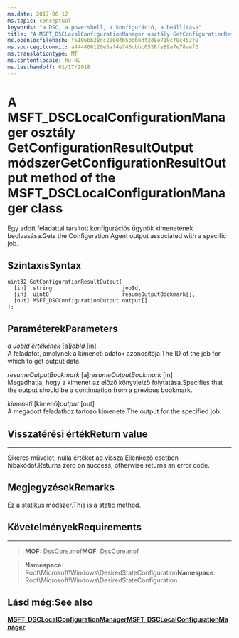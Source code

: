 ```yaml
---
ms.date: 2017-06-12
ms.topic: conceptual
keywords: "a DSC, a powershell, a konfiguráció, a beállítása"
title: "A MSFT_DSCLocalConfigurationManager osztály GetConfigurationResultOutput módszer"
ms.openlocfilehash: f6106bb28dc20004b5bbb6df2d8e719cf0c453f0
ms.sourcegitcommit: a444406120e5af4e746cbbc0558fe89a7e78aef6
ms.translationtype: MT
ms.contentlocale: hu-HU
ms.lasthandoff: 01/17/2018
---
```

# <a name="getconfigurationresultoutput-method-of-the-msftdsclocalconfigurationmanager-class"></a><span data-ttu-id="ef6b3-103">A MSFT_DSCLocalConfigurationManager osztály GetConfigurationResultOutput módszer</span><span class="sxs-lookup"><span data-stu-id="ef6b3-103">GetConfigurationResultOutput method of the MSFT_DSCLocalConfigurationManager class</span></span>

<span data-ttu-id="ef6b3-104">Egy adott feladattal társított konfigurációs ügynök kimenetének beolvasása.</span><span class="sxs-lookup"><span data-stu-id="ef6b3-104">Gets the Configuration Agent output associated with a specific job.</span></span>

<a name="syntax"></a><span data-ttu-id="ef6b3-105">Szintaxis</span><span class="sxs-lookup"><span data-stu-id="ef6b3-105">Syntax</span></span>
------

```mof
uint32 GetConfigurationResultOutput(
  [in]  string                      jobId,
  [in]  uint8                       resumeOutputBookmark[],
  [out] MSFT_DSCConfigurationOutput output[]
);
```

<a name="parameters"></a><span data-ttu-id="ef6b3-106">Paraméterek</span><span class="sxs-lookup"><span data-stu-id="ef6b3-106">Parameters</span></span>
----------

<span data-ttu-id="ef6b3-107">*a JobId értékének* \[a\]</span><span class="sxs-lookup"><span data-stu-id="ef6b3-107">*jobId* \[in\]</span></span>  
<span data-ttu-id="ef6b3-108">A feladatot, amelynek a kimeneti adatok azonosítója.</span><span class="sxs-lookup"><span data-stu-id="ef6b3-108">The ID of the job for which to get output data.</span></span>

<span data-ttu-id="ef6b3-109">*resumeOutputBookmark* \[a\]</span><span class="sxs-lookup"><span data-stu-id="ef6b3-109">*resumeOutputBookmark* \[in\]</span></span>  
<span data-ttu-id="ef6b3-110">Megadhatja, hogy a kimenet az előző könyvjelző folytatása.</span><span class="sxs-lookup"><span data-stu-id="ef6b3-110">Specifies that the output should be a continuation from a previous bookmark.</span></span>

<span data-ttu-id="ef6b3-111">*kimeneti* \[kimenő\]</span><span class="sxs-lookup"><span data-stu-id="ef6b3-111">*output* \[out\]</span></span>  
<span data-ttu-id="ef6b3-112">A megadott feladathoz tartozó kimenete.</span><span class="sxs-lookup"><span data-stu-id="ef6b3-112">The output for the specified job.</span></span>

## <a name="return-value"></a><span data-ttu-id="ef6b3-113">Visszatérési érték</span><span class="sxs-lookup"><span data-stu-id="ef6b3-113">Return value</span></span>
------------

<span data-ttu-id="ef6b3-114">Sikeres művelet; nulla értéket ad vissza Ellenkező esetben hibakódot.</span><span class="sxs-lookup"><span data-stu-id="ef6b3-114">Returns zero on success; otherwise returns an error code.</span></span>

## <a name="remarks"></a><span data-ttu-id="ef6b3-115">Megjegyzések</span><span class="sxs-lookup"><span data-stu-id="ef6b3-115">Remarks</span></span>

<span data-ttu-id="ef6b3-116">Ez a statikus módszer.</span><span class="sxs-lookup"><span data-stu-id="ef6b3-116">This is a static method.</span></span>

## <a name="requirements"></a><span data-ttu-id="ef6b3-117">Követelmények</span><span class="sxs-lookup"><span data-stu-id="ef6b3-117">Requirements</span></span>
------------
><span data-ttu-id="ef6b3-118">**MOF:** DscCore.mof</span><span class="sxs-lookup"><span data-stu-id="ef6b3-118">**MOF:** DscCore.mof</span></span>

><span data-ttu-id="ef6b3-119">**Namespace**: Root\Microsoft\Windows\DesiredStateConfiguration</span><span class="sxs-lookup"><span data-stu-id="ef6b3-119">**Namespace**: Root\Microsoft\Windows\DesiredStateConfiguration</span></span>


## <a name="see-also"></a><span data-ttu-id="ef6b3-120">Lásd még:</span><span class="sxs-lookup"><span data-stu-id="ef6b3-120">See also</span></span>


[<span data-ttu-id="ef6b3-121">**MSFT_DSCLocalConfigurationManager**</span><span class="sxs-lookup"><span data-stu-id="ef6b3-121">**MSFT_DSCLocalConfigurationManager**</span></span>](msft-dsclocalconfigurationmanager.md)

 

 



